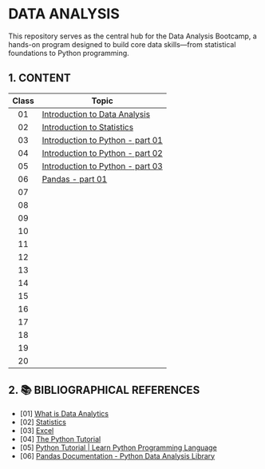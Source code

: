 # DATA ANALYSIS

This repository serves as the central hub for the Data Analysis Bootcamp, a hands-on program designed to build core data skills—from statistical foundations to Python programming.

## 1. CONTENT

| Class | Topic                                                          |
|:-----:|----------------------------------------------------------------|
|  01   | [Introduction to Data Analysis](./Class01/introduction.md)     |
|  02   | [Introduction to Statistics](./Class02/statistics.md)          |
|  03   | [Introduction to Python - part 01](./Class03/python.md)        |
|  04   | [Introduction to Python - part 02](./Class04/python_part02.md) |
|  05   | [Introduction to Python - part 03](./Class05/python_part03.md) |
|  06   | [Pandas - part 01](./Class06/pandas_part01.md)                 |
|  07   | []()                                                           |
|  08   | []()                                                           |
|  09   | []()                                                           |
|  10   | []()                                                           |
|  11   | []()                                                           |
|  12   | []()                                                           |
|  13   | []()                                                           |
|  14   | []()                                                           |
|  15   | []()                                                           |
|  16   | []()                                                           |
|  17   | []()                                                           |
|  18   | []()                                                           |
|  19   | []()                                                           |
|  20   | []()                                                           |

## 2. 📚 BIBLIOGRAPHICAL REFERENCES

- [01] [What is Data Analytics](https://www.geeksforgeeks.org/data-analysis/what-is-data-analytics/)
- [02] [Statistics](https://www.geeksforgeeks.org/maths/introduction-to-statistics/)
- [03] [Excel](https://support.microsoft.com/pt-BR/excel)
- [04] [The Python Tutorial](https://docs.python.org/3/tutorial/index.html)
- [05] [Python Tutorial | Learn Python Programming Language](https://www.geeksforgeeks.org/python-programming-language-tutorial/)
- [06] [Pandas Documentation - Python Data Analysis Library](https://pandas.pydata.org/)